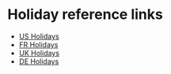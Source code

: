 # Holiday reference links

- [US Holidays](https://www.opm.gov/policy-data-oversight/pay-leave/federal-holidays/#url=Overview)
- [FR Holidays](https://www.service-public.fr/particuliers/vosdroits/F24496)
- [UK Holidays](https://www.gov.uk/bank-holidays)
- [DE Holidays](https://)
